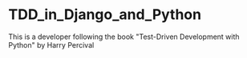 TDD_in_Django_and_Python
========================

This is a developer following the book "Test-Driven Development with Python" by Harry Percival
